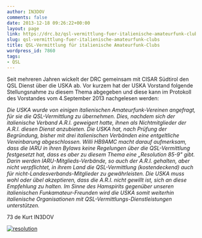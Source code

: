 ```yaml
---
author: IN3DOV
comments: false
date: 2013-12-18 09:26:22+00:00
layout: page
link: https://drc.bz/qsl-vermittlung-fuer-italienische-amateurfunk-clubs/
slug: qsl-vermittlung-fuer-italienische-amateurfunk-clubs
title: QSL-Vermittlung für italienische Amateurfunk-Clubs
wordpress_id: 7860
tags:
- QSL
---
```


Seit mehreren Jahren wickelt der DRC gemeinsam mit CISAR Südtirol den QSL Dienst über die USKA ab. Vor kurzem hat der USKA Vorstand folgende Stellungsnahme zu diesem Thema abgegeben und diese kann im Protokoll des Vorstandes vom 4.September 2013 nachgelesen werden:

_Die USKA wurde von einigen italienischen Amateurfunk-Vereinen angefragt, für sie die QSL-Vermittlung zu übernehmen. Dies, nachdem sich der italienische Verband A.R.I. geweigert hatte, ihnen als Nichtmitglieder der A.R.I. diesen Dienst anzubieten. Die USKA hat, nach Prüfung der Begründung, bisher mit drei italienischen Verbänden eine entgeltliche Vereinbarung abgeschlossen. Willi HB9AMC macht darauf aufmerksam, dass die IARU in ihren Bylaws keine Regelungen über die QSL-Vermittlung festgesetzt hat, dass es aber zu diesem Thema eine „Resolution 85-9" gibt. Darin werden IARU-Mitglieds-Verbände, so auch der A.R.I. gehalten, aber nicht verpflichtet, in ihrem Land die QSL-Vermittlung (kostendeckend) auch für nicht-Landesverbands-Mitglieder zu gewährleisten. Die USKA muss wohl oder übel akzeptieren, dass die A.R.I. nicht gewillt ist, sich an diese Empfehlung zu halten. Im Sinne des Hamspirits gegenüber unseren italienischen Funkamateur-Freunden wird die USKA somit weiterhin italienische Organisationen mit QSL-Vermittlungs-Dienstleistungen unterstützen._

73 de Kurt IN3DOV





[![resolution](https://drc.bz/wp-content/uploads/2013/12/resolution.jpg)](https://drc.bz/wp-content/uploads/2013/12/resolution.jpg)




